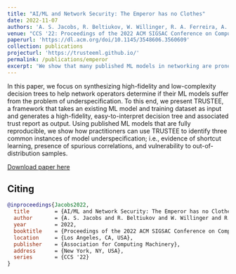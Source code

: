 ```yaml
---
title: "AI/ML and Network Security: The Emperor has no Clothes"
date: 2022-11-07
authors: 'A. S. Jacobs, R. Beltiukov, W. Willinger, R. A. Ferreira, A. Gupta, L. Z. Granville'
venue: "CCS '22: Proceedings of the 2022 ACM SIGSAC Conference on Computer and Communications Security"
paperurl: 'https://dl.acm.org/doi/10.1145/3548606.3560609'
collection: publications
projecturl: 'https://trusteeml.github.io/'
permalink: /publications/emperor
excerpt: 'We show that many published ML models in networking are prone to spurious correlations problems and how to fix it.'
---
```

In this paper, we focus on synthesizing high-fidelity and low-complexity decision trees to help network operators determine if their ML models suffer from the problem of underspecification. To this end, we present TRUSTEE, a framework that takes an existing ML model and training dataset as input and generates a high-fidelity, easy-to-interpret decision tree and associated trust report as output. Using published ML models that are fully reproducible, we
show how practitioners can use TRUSTEE to identify three common instances of model underspecification; i.e., evidence of shortcut learning, presence of spurious correlations, and vulnerability to out-of-distribution samples.

[Download paper here](https://github.com/TrusteeML/emperor/blob/main/docs/tech-report.pdf)

## Citing

```bibtex
@inproceedings{Jacobs2022,
  title        = {AI/ML and Network Security: The Emperor has no Clothes},
  author       = {A. S. Jacobs and R. Beltiukov and W. Willinger and R. A. Ferreira and A. Gupta and L. Z. Granville},
  year         = 2022,
  booktitle    = {Proceedings of the 2022 ACM SIGSAC Conference on Computer and Communications Security},
  location     = {Los Angeles, CA, USA},
  publisher    = {Association for Computing Machinery},
  address      = {New York, NY, USA},
  series       = {CCS '22}
}
```
